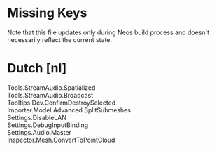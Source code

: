 # Missing Keys
Note that this file updates only during Neos build process and doesn't necessarily reflect the current state.

# Dutch [nl]
Tools.StreamAudio.Spatialized  
Tools.StreamAudio.Broadcast  
Tooltips.Dev.ConfirmDestroySelected  
Importer.Model.Advanced.SplitSubmeshes  
Settings.DisableLAN  
Settings.DebugInputBinding  
Settings.Audio.Master  
Inspector.Mesh.ConvertToPointCloud  

